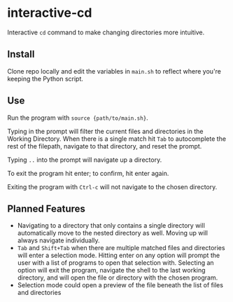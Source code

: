 # interactive-cd

Interactive `cd` command to make changing directories more intuitive.

## Install

Clone repo locally and edit the variables in `main.sh` to reflect where you're keeping the Python script.

## Use 

Run the program with `source {path/to/main.sh}`.

Typing in the prompt will filter the current files and directories in the Working Directory. When there is a single match hit `Tab` to autocomplete the rest of the filepath, navigate to that directory, and reset the prompt. 

Typing `..` into the prompt will navigate up a directory.

To exit the program hit enter; to confirm, hit enter again. 

Exiting the program with `Ctrl-c` will not navigate to the chosen directory.

## Planned Features

- Navigating to a directory that only contains a single directory will automatically move to the nested directory as well. Moving up will always navigate individually.
- `Tab` and `Shift+Tab` when there are multiple matched files and directories will enter a selection mode. Hitting enter on any option will prompt the user with a list of programs to open that selection with. Selecting an option will exit the program, navigate the shell to the last working directory, and will open the file or directory with the chosen program. 
- Selection mode could open a preview of the file beneath the list of files and directories